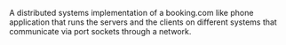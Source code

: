 A distributed systems implementation of a booking.com like phone application
that runs the servers and the clients on different systems that communicate via 
port sockets through a network.
